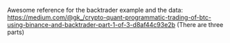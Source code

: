 Awesome reference for the backtrader example and the data: https://medium.com/@gk_/crypto-quant-programmatic-trading-of-btc-using-binance-and-backtrader-part-1-of-3-d8af44c93e2b (There are three parts)

